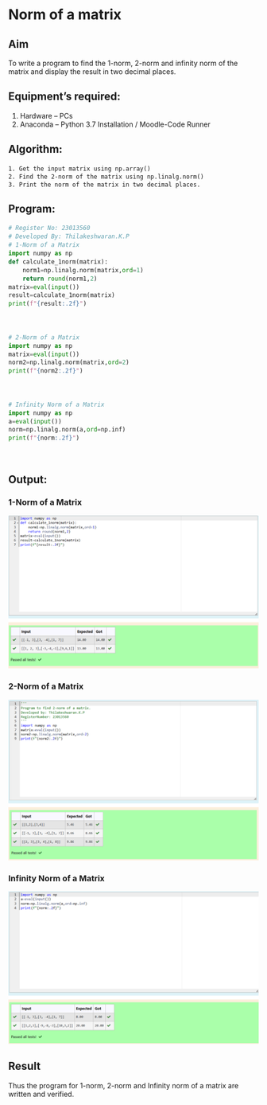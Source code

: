 # Norm of a matrix
## Aim
To write a program to find the 1-norm, 2-norm and infinity norm of the matrix and display the result in two decimal places.
## Equipment’s required:
1.	Hardware – PCs
2.	Anaconda – Python 3.7 Installation / Moodle-Code Runner
## Algorithm:
	1. Get the input matrix using np.array()   
    2. Find the 2-norm of the matrix using np.linalg.norm()
	3. Print the norm of the matrix in two decimal places.
## Program:
```Python
# Register No: 23013560
# Developed By: Thilakeshwaran.K.P
# 1-Norm of a Matrix
import numpy as np
def calculate_1norm(matrix):
    norm1=np.linalg.norm(matrix,ord=1)
    return round(norm1,2)
matrix=eval(input())
result=calculate_1norm(matrix)
print(f"{result:.2f}")



# 2-Norm of a Matrix
import numpy as np
matrix=eval(input())
norm2=np.linalg.norm(matrix,ord=2)
print(f"{norm2:.2f}")



# Infinity Norm of a Matrix
import numpy as np
a=eval(input())
norm=np.linalg.norm(a,ord=np.inf)
print(f"{norm:.2f}")




```
## Output:
### 1-Norm of a Matrix
![output](/output1.png)

### 2-Norm of a Matrix
![output](/output2.png)

### Infinity Norm of a Matrix
![output](/output3.png)

## Result
Thus the program for 1-norm, 2-norm and Infinity norm of a matrix are written and verified.
